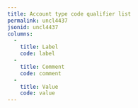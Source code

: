 ```yaml
---
title: Account type code qualifier list
permalink: uncl4437
jsonid: uncl4437
columns:
  - 
    title: Label
    code: label
  - 
    title: Comment
    code: comment
  - 
    title: Value
    code: value
---
```

